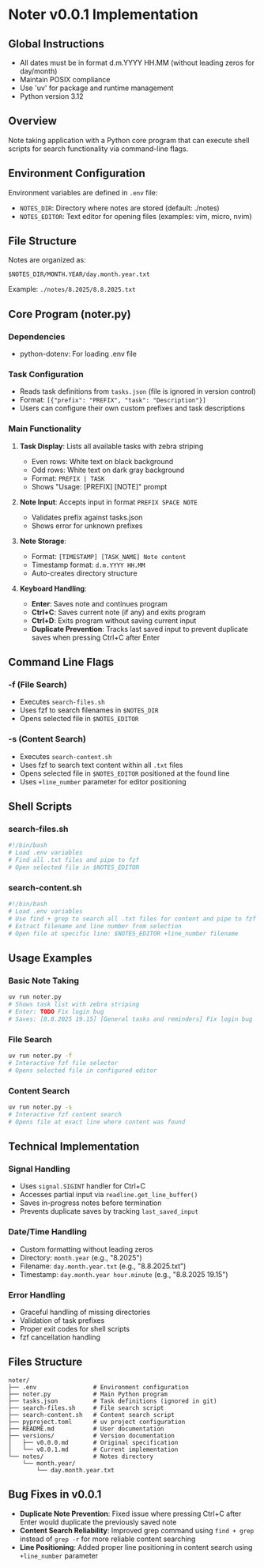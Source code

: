 # Noter v0.0.1 Implementation

## Global Instructions
- All dates must be in format d.m.YYYY HH.MM (without leading zeros for day/month)
- Maintain POSIX compliance
- Use 'uv' for package and runtime management
- Python version 3.12

## Overview
Note taking application with a Python core program that can execute shell scripts for search functionality via command-line flags.

## Environment Configuration
Environment variables are defined in `.env` file:
- `NOTES_DIR`: Directory where notes are stored (default: ./notes)
- `NOTES_EDITOR`: Text editor for opening files (examples: vim, micro, nvim)

## File Structure
Notes are organized as:
```
$NOTES_DIR/MONTH.YEAR/day.month.year.txt
```
Example: `./notes/8.2025/8.8.2025.txt`

## Core Program (noter.py)

### Dependencies
- python-dotenv: For loading .env file

### Task Configuration
- Reads task definitions from `tasks.json` (file is ignored in version control)
- Format: `[{"prefix": "PREFIX", "task": "Description"}]`
- Users can configure their own custom prefixes and task descriptions

### Main Functionality
1. **Task Display**: Lists all available tasks with zebra striping
   - Even rows: White text on black background
   - Odd rows: White text on dark gray background
   - Format: `PREFIX | TASK`
   - Shows "Usage: [PREFIX] [NOTE]" prompt

2. **Note Input**: Accepts input in format `PREFIX SPACE NOTE`
   - Validates prefix against tasks.json
   - Shows error for unknown prefixes

3. **Note Storage**: 
   - Format: `[TIMESTAMP] [TASK_NAME] Note content`
   - Timestamp format: `d.m.YYYY HH.MM`
   - Auto-creates directory structure

4. **Keyboard Handling**:
   - **Enter**: Saves note and continues program
   - **Ctrl+C**: Saves current note (if any) and exits program
   - **Ctrl+D**: Exits program without saving current input
   - **Duplicate Prevention**: Tracks last saved input to prevent duplicate saves when pressing Ctrl+C after Enter

## Command Line Flags

### -f (File Search)
- Executes `search-files.sh`
- Uses fzf to search filenames in `$NOTES_DIR`
- Opens selected file in `$NOTES_EDITOR`

### -s (Content Search)
- Executes `search-content.sh`
- Uses fzf to search text content within all `.txt` files
- Opens selected file in `$NOTES_EDITOR` positioned at the found line
- Uses `+line_number` parameter for editor positioning

## Shell Scripts

### search-files.sh
```bash
#!/bin/bash
# Load .env variables
# Find all .txt files and pipe to fzf
# Open selected file in $NOTES_EDITOR
```

### search-content.sh  
```bash
#!/bin/bash
# Load .env variables
# Use find + grep to search all .txt files for content and pipe to fzf
# Extract filename and line number from selection
# Open file at specific line: $NOTES_EDITOR +line_number filename
```

## Usage Examples

### Basic Note Taking
```bash
uv run noter.py
# Shows task list with zebra striping
# Enter: TODO Fix login bug
# Saves: [8.8.2025 19.15] [General tasks and reminders] Fix login bug
```

### File Search
```bash
uv run noter.py -f
# Interactive fzf file selector
# Opens selected file in configured editor
```

### Content Search
```bash
uv run noter.py -s
# Interactive fzf content search
# Opens file at exact line where content was found
```

## Technical Implementation

### Signal Handling
- Uses `signal.SIGINT` handler for Ctrl+C
- Accesses partial input via `readline.get_line_buffer()`
- Saves in-progress notes before termination
- Prevents duplicate saves by tracking `last_saved_input`

### Date/Time Handling
- Custom formatting without leading zeros
- Directory: `month.year` (e.g., "8.2025")
- Filename: `day.month.year.txt` (e.g., "8.8.2025.txt")
- Timestamp: `day.month.year hour.minute` (e.g., "8.8.2025 19.15")

### Error Handling
- Graceful handling of missing directories
- Validation of task prefixes
- Proper exit codes for shell scripts
- fzf cancellation handling

## Files Structure
```
noter/
├── .env                # Environment configuration
├── noter.py            # Main Python program
├── tasks.json          # Task definitions (ignored in git)
├── search-files.sh     # File search script
├── search-content.sh   # Content search script
├── pyproject.toml      # uv project configuration
├── README.md           # User documentation
├── versions/           # Version documentation
│   ├── v0.0.0.md       # Original specification
│   └── v0.0.1.md       # Current implementation
└── notes/              # Notes directory
    └── month.year/
        └── day.month.year.txt
```

## Bug Fixes in v0.0.1
- **Duplicate Note Prevention**: Fixed issue where pressing Ctrl+C after Enter would duplicate the previously saved note
- **Content Search Reliability**: Improved grep command using `find + grep` instead of `grep -r` for more reliable content searching
- **Line Positioning**: Added proper line positioning in content search using `+line_number` parameter
